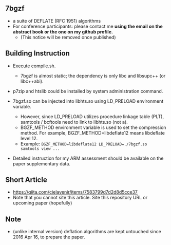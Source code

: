 ## 7bgzf
- a suite of DEFLATE (RFC 1951) algorithms
- For conference participants: please contact me **using the email on the abstract book or the one on my github profile.**
    - (This notice will be removed once published)

## Building Instruction
- Execute compile.sh.
    - 7bgzf is almost static; the dependency is only libc and libsupc++ (or libc++abi).
- p7zip and htslib could be installed by system administration command.
- 7bgzf.so can be injected into libhts.so using LD_PRELOAD environment variable.
    - However, since LD_PRELOAD utilizes procedure linkage table (PLT), samtools / bcftools need to link to libhts.so (not a).
    - BGZF_METHOD environment variable is used to set the compression method. For example, BGZF_METHOD=libdeflate12 means libdeflate level 12.
    - Example: `BGZF_METHOD=libdeflate12 LD_PRELOAD=./7bgzf.so samtools view ...`

- Detailed instruction for my ARM assessment should be available on the paper supplementary data.

## Short Article
- https://qiita.com/cielavenir/items/7583799d7d2d8d5cce37
- Note that you cannot site this article. Site this repository URL or upcoming paper (hopefully)

## Note
- (unlike internal version) deflation algorithms are kept untouched since 2016 Apr 16, to prepare the paper.
